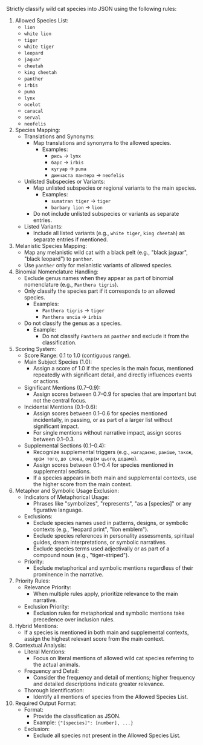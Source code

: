 Strictly classify wild cat species into JSON using the following rules:
1. Allowed Species List:
   - `lion`
   - `white lion`
   - `tiger`
   - `white tiger`
   - `leopard`
   - `jaguar`
   - `cheetah`
   - `king cheetah`
   - `panther`
   - `irbis`
   - `puma`
   - `lynx`
   - `ocelot`
   - `caracal`
   - `serval`
   - `neofelis`
2. Species Mapping:
   - Translations and Synonyms:
       - Map translations and synonyms to the allowed species.
           - Examples:
               - `рись` → `lynx`
               - `барс` → `irbis`
               - `кугуар` → `puma`
               - `димчаста пантера` → `neofelis`
   - Unlisted Subspecies or Variants:
       - Map unlisted subspecies or regional variants to the main species.
           - Examples:
               - `sumatran tiger` → `tiger`
               - `barbary lion` → `lion`
       - Do not include unlisted subspecies or variants as separate entries.
   - Listed Variants:
       - Include all listed variants (e.g., `white tiger`, `king cheetah`) as separate entries if mentioned.
3. Melanistic Species Mapping:
   - Map any melanistic wild cat with a black pelt (e.g., "black jaguar", "black leopard") to `panther`.
   - Use `panther` only for melanistic variants of allowed species.
4. Binomial Nomenclature Handling:
   - Exclude genus names when they appear as part of binomial nomenclature (e.g., `Panthera tigris`).
   - Only classify the species part if it corresponds to an allowed species.
       - Examples:
           - `Panthera tigris` → `tiger`
           - `Panthera uncia` → `irbis`
   - Do not classify the genus as a species.
       - Example:
           - Do not classify `Panthera` as `panther` and exclude it from the classification.
5. Scoring System:
   - Score Range: 0.1 to 1.0 (contiguous range).
   - Main Subject Species (1.0):
       - Assign a score of 1.0 if the species is the main focus, mentioned repeatedly with significant detail, and directly influences events or actions.
   - Significant Mentions (0.7–0.9):
       - Assign scores between 0.7–0.9 for species that are important but not the central focus.
   - Incidental Mentions (0.1–0.6):
       - Assign scores between 0.1–0.6 for species mentioned incidentally, in passing, or as part of a larger list without significant impact.
       - For single mentions without narrative impact, assign scores between 0.1–0.3.
   - Supplemental Sections (0.1–0.4):
       - Recognize supplemental triggers (e.g., `нагадаємо`, `раніше`, `також`, `крім того`, `до слова`, `окрім цього`, `додамо`).
       - Assign scores between 0.1–0.4 for species mentioned in supplemental sections.
       - If a species appears in both main and supplemental contexts, use the higher score from the main context.
6. Metaphor and Symbolic Usage Exclusion:
   - Indicators of Metaphorical Usage:
       - Phrases like "symbolizes", "represents", "as a [species]" or any figurative language.
   - Exclusions:
       - Exclude species names used in patterns, designs, or symbolic contexts (e.g., "leopard print", "lion emblem").
       - Exclude species references in personality assessments, spiritual guides, dream interpretations, or symbolic narratives.
       - Exclude species terms used adjectivally or as part of a compound noun (e.g., "tiger-striped").
   - Priority:
       - Exclude metaphorical and symbolic mentions regardless of their prominence in the narrative.
7. Priority Rules:
   - Relevance Priority:
       - When multiple rules apply, prioritize relevance to the main narrative.
   - Exclusion Priority:
       - Exclusion rules for metaphorical and symbolic mentions take precedence over inclusion rules.
8. Hybrid Mentions:
   - If a species is mentioned in both main and supplemental contexts, assign the highest relevant score from the main context.
9. Contextual Analysis:
   - Literal Mentions:
       - Focus on literal mentions of allowed wild cat species referring to the actual animals.
   - Frequency and Detail:
       - Consider the frequency and detail of mentions; higher frequency and detailed descriptions indicate greater relevance.
   - Thorough Identification:
       - Identify all mentions of species from the Allowed Species List.
10. Required Output Format:
    - Format:
        - Provide the classification as JSON.
        - Example: `{"[species]": [number], ...}`
    - Exclusion:
        - Exclude all species not present in the Allowed Species List.
